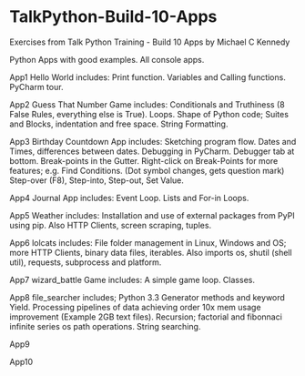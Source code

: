 # TalkPython-Build-10-Apps
Exercises from Talk Python Training - Build 10 Apps by Michael C Kennedy

Python Apps with good examples.
All console apps.

App1 Hello World includes:
  Print function.
  Variables and Calling functions.
  PyCharm tour.

App2 Guess That Number Game includes:
  Conditionals and Truthiness (8 False Rules, everything else is True).
  Loops.
  Shape of Python code; Suites and Blocks, indentation and free space.
  String Formatting.
  
App3 Birthday Countdown App includes:
  Sketching program flow.
  Dates and Times, differences between dates.
  Debugging in PyCharm.
    Debugger tab at bottom.
    Break-points in the Gutter.
    Right-click on Break-Points for more features; e.g. Find Conditions. (Dot symbol changes, gets question mark)
    Step-over (F8), Step-into, Step-out, Set Value.

App4 Journal App includes:
  Event Loop.
  Lists and For-in Loops.
  
App5 Weather includes:
Installation and use of external packages from PyPI using pip.
Also HTTP Clients, screen scraping, tuples.

App6 lolcats includes:
File folder management in Linux, Windows and OS; more HTTP Clients, binary data files, iterables.
Also imports os, shutil (shell util), requests, subprocess and platform.

App7 wizard_battle Game includes:
A simple game loop. Classes.

App8 file_searcher includes;
Python 3.3 Generator methods and keyword Yield.
Processing pipelines of data achieving order 10x mem usage improvement (Example 2GB text files).
Recursion; factorial and fibonnaci infinite series
os path operations.
String searching.

App9

App10

